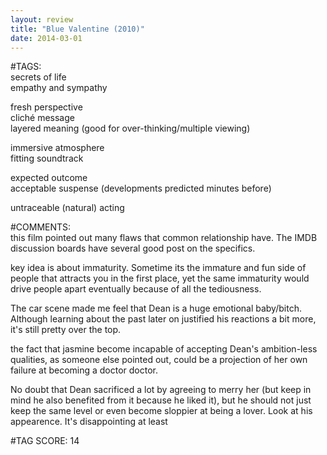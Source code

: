 ```yaml
---  
layout: review  
title: "Blue Valentine (2010)"  
date: 2014-03-01  
---  
```

  
#TAGS:  
secrets of life  
empathy and sympathy  
  
fresh perspective  
cliché message  
layered meaning (good for over-thinking/multiple viewing)  
  
immersive atmosphere  
fitting soundtrack  
  
expected outcome  
acceptable suspense (developments predicted minutes before)  
  
untraceable (natural) acting  
  
#COMMENTS:  
this film pointed out many flaws that common relationship have. The IMDB discussion boards have several good post on the specifics.  
  
key idea is about immaturity. Sometime its the immature and fun side of people that attracts you in the first place, yet the same immaturity would drive people apart eventually because of all the tediousness.  
  
The car scene made me feel that Dean is a huge emotional baby/bitch. Although learning about the past later on justified his reactions a bit more, it's still pretty over the top.  
  
the fact that jasmine become incapable of accepting Dean's ambition-less qualities, as someone else pointed out, could be a projection of her own failure at becoming a doctor doctor.  
  
No doubt that Dean sacrificed a lot by agreeing to merry her (but keep in mind he also benefited from it because he liked it), but he should not just keep the same level or even become sloppier at being a lover. Look at his appearence. It's disappointing at least  
  
  
  
  
  
#TAG SCORE: 14  
